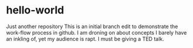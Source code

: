 # hello-world
Just another repository
This is an initial branch edit to demonstrate the work-flow process in github. I am droning on about concepts I barely have an inkling of, yet my audience is rapt. I must be giving a TED talk.

